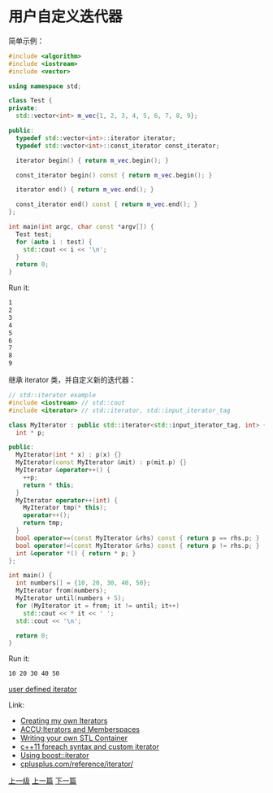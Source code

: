 # 用户自定义迭代器


简单示例：
```c++
#include <algorithm>
#include <iostream>
#include <vector>

using namespace std;

class Test {
private:
  std::vector<int> m_vec{1, 2, 3, 4, 5, 6, 7, 8, 9};

public:
  typedef std::vector<int>::iterator iterator;
  typedef std::vector<int>::const_iterator const_iterator;

  iterator begin() { return m_vec.begin(); }

  const_iterator begin() const { return m_vec.begin(); }

  iterator end() { return m_vec.end(); }

  const_iterator end() const { return m_vec.end(); }
};

int main(int argc, char const *argv[]) {
  Test test;
  for (auto i : test) {
    std::cout << i << '\n';
  }
  return 0;
}
```

Run it:

```sh
1
2
3
4
5
6
7
8
9
```

继承 iterator 类，并自定义新的迭代器：
```c++
// std::iterator example
#include <iostream> // std::cout
#include <iterator> // std::iterator, std::input_iterator_tag

class MyIterator : public std::iterator<std::input_iterator_tag, int> {
  int * p;

public:
  MyIterator(int * x) : p(x) {}
  MyIterator(const MyIterator &mit) : p(mit.p) {}
  MyIterator &operator++() {
    ++p;
    return * this;
  }
  MyIterator operator++(int) {
    MyIterator tmp(* this);
    operator++();
    return tmp;
  }
  bool operator==(const MyIterator &rhs) const { return p == rhs.p; }
  bool operator!=(const MyIterator &rhs) const { return p != rhs.p; }
  int &operator *() { return * p; }
};

int main() {
  int numbers[] = {10, 20, 30, 40, 50};
  MyIterator from(numbers);
  MyIterator until(numbers + 5);
  for (MyIterator it = from; it != until; it++)
    std::cout << * it << ' ';
  std::cout << '\n';

  return 0;
}
```

Run it:
```sh
10 20 30 40 50
```

[user defined iterator](http://www.cplusplus.com/reference/iterator/iterator/)

Link:
* [Creating my own Iterators
](https://stackoverflow.com/questions/148540/creating-my-own-iterators)
* [ACCU:Iterators and Memberspaces](https://accu.org/index.php/journals/1527)
* [Writing your own STL Container](https://stackoverflow.com/questions/7758580/writing-your-own-stl-container/7759622#7759622)
* [c++11 foreach syntax and custom iterator](https://stackoverflow.com/questions/7562356/c11-foreach-syntax-and-custom-iterator)
* [Using boost::iterator](https://stackoverflow.com/questions/2822989/using-boostiterator)
* [cplusplus.com/reference/iterator/](http://www.cplusplus.com/reference/iterator/)

[上一级](README.md)
[上一篇](conv_string_to_char_pointer.md)
[下一篇](design_patterns.md)
